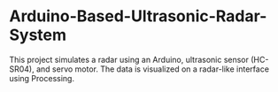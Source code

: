 # Arduino-Based-Ultrasonic-Radar-System
This project simulates a radar using an Arduino, ultrasonic sensor (HC-SR04), and servo motor. The data is visualized on a radar-like interface using Processing.
